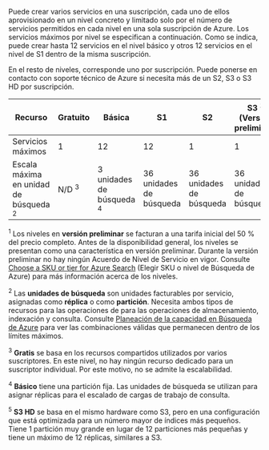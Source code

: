 Puede crear varios servicios en una suscripción, cada uno de ellos aprovisionado en un nivel concreto y limitado solo por el número de servicios permitidos en cada nivel en una sola suscripción de Azure. Los servicios máximos por nivel se especifican a continuación. Como se indica, puede crear hasta 12 servicios en el nivel básico y otros 12 servicios en el nivel de S1 dentro de la misma suscripción.

En el resto de niveles, corresponde uno por suscripción. Puede ponerse en contacto con soporte técnico de Azure si necesita más de un S2, S3 o S3 HD por suscripción.

Recurso|Gratuito|Básica|S1|S2|S3 <sup>1</sup> <br/>(Versión preliminar) |S3 HD <sup>1</sup> <br/>(Versión preliminar) 
---|---|---|---|----|---|----
Servicios máximos |1 |12 |12 |1 |1 |1 
Escala máxima en unidad de búsqueda <sup>2</sup>|N/D <sup>3</sup>|3 unidades de búsqueda <sup>4</sup> |36 unidades de búsqueda|36 unidades de búsqueda|36 unidades de búsqueda|12 unidades de búsqueda <sup>5</sup>

<sup>1</sup> Los niveles en **versión preliminar** se facturan a una tarifa inicial del 50 % del precio completo. Antes de la disponibilidad general, los niveles se presentan como una característica en versión preliminar. Durante la versión preliminar no hay ningún Acuerdo de Nivel de Servicio en vigor. Consulte [Choose a SKU or tier for Azure Search](../articles/search/search-sku-tier.md) (Elegir SKU o nivel de Búsqueda de Azure) para más información acerca de los niveles.

<sup>2</sup> Las **unidades de búsqueda** son unidades facturables por servicio, asignadas como **réplica** o como **partición**. Necesita ambos tipos de recursos para las operaciones de para las operaciones de almacenamiento, indexación y consulta. Consulte [Planeación de la capacidad en Búsqueda de Azure](../articles/search/search-capacity-planning.md) para ver las combinaciones válidas que permanecen dentro de los límites máximos.

<sup>3</sup> **Gratis** se basa en los recursos compartidos utilizados por varios suscriptores. En este nivel, no hay ningún recurso dedicado para un suscriptor individual. Por este motivo, no se admite la escalabilidad.

<sup>4</sup> **Básico** tiene una partición fija. Las unidades de búsqueda se utilizan para asignar réplicas para el escalado de cargas de trabajo de consulta.

<sup>5</sup> **S3 HD** se basa en el mismo hardware como S3, pero en una configuración que está optimizada para un número mayor de índices más pequeños. Tiene 1 partición muy grande en lugar de 12 particiones más pequeñas y tiene un máximo de 12 réplicas, similares a S3.

<!---HONumber=AcomDC_0608_2016-->